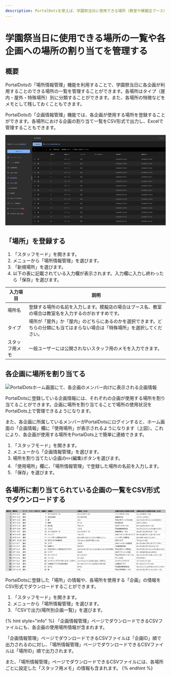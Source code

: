 ```yaml
---
description: PortalDotsを使えば、学園祭当日に使用できる場所（教室や模擬店ブース）の一覧を管理できます。また、各企画ごとに場所を割り当てることもできます。
---
```


# 学園祭当日に使用できる場所の一覧や各企画への場所の割り当てを管理する

## 概要

PortalDotsの「場所情報管理」機能を利用することで、学園祭当日に各企画が利用することのできる場所の一覧を管理することができます。各場所はタイプ（屋内・屋外・特殊場所）別に分類することができます。また、各場所の特徴などをメモとして残しておくこともできます。

PortalDotsの「企画情報管理」機能では、各企画が使用する場所を登録することができます。各場所における企画の割り当て一覧をCSV形式で出力し、Excelで管理することもできます。

![「場所情報管理」画面](../.gitbook/assets/BEFDAC40-46EB-4D54-B8D2-F22A3A6FCE96.png)

## 「場所」を登録する

1. 「スタッフモード」を開きます。
2. メニューから「場所情報管理」を選びます。
3. 「新規場所」を選びます。
4. 以下の表に記載されている入力欄が表示されます。入力欄に入力し終わったら「保存」を選びます。

| 入力項目    | 説明                                                              |
| ------- | --------------------------------------------------------------- |
| 場所名     | 登録する場所の名前を入力します。模擬店の場合はブース名、教室の場合は教室名を入力するのがおすすめです。             |
| タイプ     | 場所が「屋外」か「屋内」のどちらにあるのかを選択できます。どちらの分類にも当てはまらない場合は「特殊場所」を選択してください。 |
| スタッフ用メモ | 一般ユーザーには公開されないスタッフ用のメモを入力できます。                                  |

## 各企画に場所を割り当てる

![PortalDotsホーム画面にて、各企画のメンバー向けに表示される企画情報](../.gitbook/assets/home\_circle\_info.png)

PortalDotsに登録している企画情報には、それぞれの企画が使用する場所を割り当てることができます。企画に場所を割り当てることで場所の使用状況をPortalDots上で管理できるようになります。

また、各企画に所属しているメンバーがPortalDotsにログインすると、ホーム画面の「企画情報」欄に「使用場所」が表示されるようになります（上図）。これにより、各企画が使用する場所をPortalDots上で簡単に連絡できます。

1. 「スタッフモード」を開きます。
2. メニューから「企画情報管理」を選びます。
3. 場所を割り当てたい企画の✏️(編集)ボタンを選びます。
4. 「使用場所」欄に、「場所情報管理」で登録した場所の名前を入力します。
5. 「保存」を選びます。

## 各場所に割り当てられている企画の一覧をCSV形式でダウンロードする

![ダウンロードできるCSVファイル](../.gitbook/assets/9947AAD2-B75A-495E-819C-90313C24B6A5.png)

PortalDotsに登録した「場所」の情報や、各場所を使用する「企画」の情報をCSV形式でダウンロードすることができます。

1. 「スタッフモード」を開きます。
2. メニューから「場所情報管理」を選びます。
3. 「CSVで出力(場所別企画一覧)」を選びます。

{% hint style="info" %}
「企画情報管理」ページでダウンロードできるCSVファイルにも、各企画の使用場所情報が含まれます。

「企画情報管理」ページでダウンロードできるCSVファイルは「企画ID」順で出力されるのに対し、「場所情報管理」ページでダウンロードできるCSVファイルは「場所ID」順で出力されます。

また、「場所情報管理」ページでダウンロードできるCSVファイルには、各場所ごとに設定した「スタッフ用メモ」の情報も含まれます。
{% endhint %}

